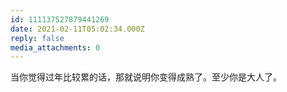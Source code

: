 ```yaml
---
id: 111137527879441269
date: 2021-02-11T05:02:34.000Z
reply: false
media_attachments: 0
---
```


当你觉得过年比较累的话，那就说明你变得成熟了。至少你是大人了。

